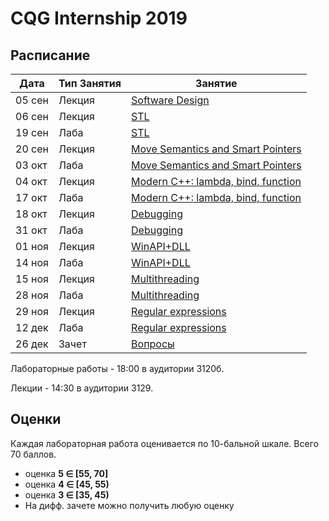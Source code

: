 ﻿# CQG Internship 2019

## Расписание

Дата | Тип Занятия | Занятие
-----|-------------|--------
05 сен | Лекция | [Software Design](<1. Software design/Software_design.pdf>)
06 сен | Лекция | [STL](<2. STL/STL Basics.pdf>)
19 сен | Лаба   | [STL](<2. STL/STL Task.md>)
20 сен | Лекция | [Move Semantics and Smart Pointers](<3. Move Semantic, Smart Pointers/Move Semantic, Smart Pointers.pdf>)
03 окт | Лаба   | [Move Semantics and Smart Pointers](<3. Move Semantic, Smart Pointers/Move Semantic, Smart Pointers.md>)
04 окт | Лекция | [Modern C++: lambda, bind, function](<4. Modern C++ lambda, bind, function/Modern C++. Lambda, Bind, Function.pdf>)
17 окт | Лаба   | [Modern C++: lambda, bind, function](<4. Modern C++ lambda, bind, function/Modern C++. Lambda, Bind, Function.md>)
18 окт | Лекция | [Debugging](<5. Debugging/Debugging.pdf>)
31 окт | Лаба   | [Debugging](<5. Debugging/lab>)
01 ноя | Лекция | [WinAPI+DLL](<6. WinAPI+DLL/WinAPI+DLL.pdf>)
14 ноя | Лаба   | [WinAPI+DLL](<6. WinAPI+DLL/WinAPI+DLL.md>)
15 ноя | Лекция | [Multithreading](<7. Multithreading/Multithreading.pdf>)
28 ноя | Лаба   | [Multithreading](<7. Multithreading/Multithreading.md>)
29 ноя | Лекция | [Regular expressions](<8. Regular Expressions/Regular Expressions.pdf>)
12 дек | Лаба   | [Regular expressions](<8. Regular Expressions/Regular Expressions.md>)
26 дек | Зачет  | [Вопросы](<Exam/Questions.md>)

Лабораторные работы - 18:00 в аудитории 3120б.

Лекции - 14:30 в аудитории 3129.

## Оценки

Каждая лабораторная работа оценивается по 10-бальной шкале. Всего 70 баллов.

+ оценка <b>5 &Element; [55, 70]</b>
+ оценка <b>4 &Element; [45, 55)</b>
+ оценка <b>3 &Element; [35, 45)</b>
+ На дифф. зачете можно получить любую оценку

